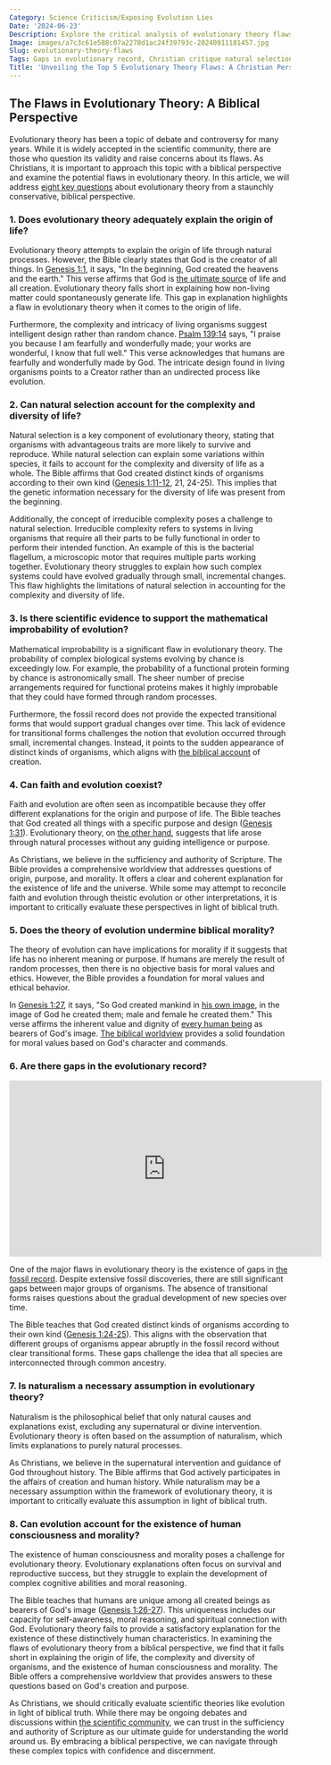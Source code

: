 ```yaml
---
Category: Science Criticism/Exposing Evolution Lies
Date: '2024-06-23'
Description: Explore the critical analysis of evolutionary theory flaws, including gaps in the record, Christian skepticism of natural selection, and mathematical challenges to Darwinian concepts. Uncover the complexities and controversies surrounding evolutionary theory in this insightful article.
Image: images/a7c3c61e588c07a2278d1ac24f39793c-20240911181457.jpg
Slug: evolutionary-theory-flaws
Tags: Gaps in evolutionary record, Christian critique natural selection, Exposing Darwinian theory errors, Mathematical improbability evolution, Faith-based evolution skepticism
Title: 'Unveiling the Top 5 Evolutionary Theory Flaws: A Christian Perspective'
---
```


## The Flaws in Evolutionary Theory: A Biblical Perspective
Evolutionary theory has been a topic of debate and controversy for many years. While it is widely accepted in the scientific community, there are those who question its validity and raise concerns about its flaws. As Christians, it is important to approach this topic with a biblical perspective and examine the potential flaws in evolutionary theory. In this article, we will address [eight key questions](/divine-design-in-nature) about evolutionary theory from a staunchly conservative, biblical perspective.

### 1. Does evolutionary theory adequately explain the origin of life?

Evolutionary theory attempts to explain the origin of life through natural processes. However, the Bible clearly states that God is the creator of all things. In [Genesis 1:1](https://www.bibleref.com/Genesis/1/Genesis-1-1.html), it says, "In the beginning, God created the heavens and the earth." This verse affirms that God is [the ultimate source](/teacher-training) of life and all creation. Evolutionary theory falls short in explaining how non-living matter could spontaneously generate life. This gap in explanation highlights a flaw in evolutionary theory when it comes to the origin of life.

Furthermore, the complexity and intricacy of living organisms suggest intelligent design rather than random chance. [Psalm 139:14](https://www.bibleref.com/Psalm/139/Psalm-139-14.html) says, "I praise you because I am fearfully and wonderfully made; your works are wonderful, I know that full well." This verse acknowledges that humans are fearfully and wonderfully made by God. The intricate design found in living organisms points to a Creator rather than an undirected process like evolution.

### 2. Can natural selection account for the complexity and diversity of life?

Natural selection is a key component of evolutionary theory, stating that organisms with advantageous traits are more likely to survive and reproduce. While natural selection can explain some variations within species, it fails to account for the complexity and diversity of life as a whole. The Bible affirms that God created distinct kinds of organisms according to their own kind ([Genesis 1:11-12](https://www.bibleref.com/Genesis/1/Genesis-1-11.html), 21, 24-25). This implies that the genetic information necessary for the diversity of life was present from the beginning.

Additionally, the concept of irreducible complexity poses a challenge to natural selection. Irreducible complexity refers to systems in living organisms that require all their parts to be fully functional in order to perform their intended function. An example of this is the bacterial flagellum, a microscopic motor that requires multiple parts working together. Evolutionary theory struggles to explain how such complex systems could have evolved gradually through small, incremental changes. This flaw highlights the limitations of natural selection in accounting for the complexity and diversity of life.

### 3. Is there scientific evidence to support the mathematical improbability of evolution?

Mathematical improbability is a significant flaw in evolutionary theory. The probability of complex biological systems evolving by chance is exceedingly low. For example, the probability of a functional protein forming by chance is astronomically small. The sheer number of precise arrangements required for functional proteins makes it highly improbable that they could have formed through random processes.

Furthermore, the fossil record does not provide the expected transitional forms that would support gradual changes over time. This lack of evidence for transitional forms challenges the notion that evolution occurred through small, incremental changes. Instead, it points to the sudden appearance of distinct kinds of organisms, which aligns with [the biblical account](/creation-science-institutions) of creation.

### 4. Can faith and evolution coexist?

Faith and evolution are often seen as incompatible because they offer different explanations for the origin and purpose of life. The Bible teaches that God created all things with a specific purpose and design ([Genesis 1:31](https://www.bibleref.com/Genesis/1/Genesis-1-31.html)). Evolutionary theory, on [the other hand](/exploring-the-sacred-sites-of-bethany-and-jerusalem-a-christian-pilgrimage-guide), suggests that life arose through natural processes without any guiding intelligence or purpose.

As Christians, we believe in the sufficiency and authority of Scripture. The Bible provides a comprehensive worldview that addresses questions of origin, purpose, and morality. It offers a clear and coherent explanation for the existence of life and the universe. While some may attempt to reconcile faith and evolution through theistic evolution or other interpretations, it is important to critically evaluate these perspectives in light of biblical truth.

### 5. Does the theory of evolution undermine biblical morality?

The theory of evolution can have implications for morality if it suggests that life has no inherent meaning or purpose. If humans are merely the result of random processes, then there is no objective basis for moral values and ethics. However, the Bible provides a foundation for moral values and ethical behavior.

In [Genesis 1:27](https://www.bibleref.com/Genesis/1/Genesis-1-27.html), it says, "So God created mankind in [his own image](/legal-challenges), in the image of God he created them; male and female he created them." This verse affirms the inherent value and dignity of [every human being](/genetic-evidence-challenges) as bearers of God's image. [The biblical worldview](/creation-science-institutions) provides a solid foundation for moral values based on God's character and commands.

### 6. Are there gaps in the evolutionary record?


<iframe width="560" height="315" src="https://www.youtube.com/embed/4o__yuonzGE" frameborder="0" allow="autoplay; encrypted-media" allowfullscreen></iframe>


One of the major flaws in evolutionary theory is the existence of gaps in [the fossil record](/fossil-record-interpretation). Despite extensive fossil discoveries, there are still significant gaps between major groups of organisms. The absence of transitional forms raises questions about the gradual development of new species over time.

The Bible teaches that God created distinct kinds of organisms according to their own kind ([Genesis 1:24-25](https://www.bibleref.com/Genesis/1/Genesis-1-24.html)). This aligns with the observation that different groups of organisms appear abruptly in the fossil record without clear transitional forms. These gaps challenge the idea that all species are interconnected through common ancestry.

### 7. Is naturalism a necessary assumption in evolutionary theory?

Naturalism is the philosophical belief that only natural causes and explanations exist, excluding any supernatural or divine intervention. Evolutionary theory is often based on the assumption of naturalism, which limits explanations to purely natural processes.

As Christians, we believe in the supernatural intervention and guidance of God throughout history. The Bible affirms that God actively participates in the affairs of creation and human history. While naturalism may be a necessary assumption within the framework of evolutionary theory, it is important to critically evaluate this assumption in light of biblical truth.

### 8. Can evolution account for the existence of human consciousness and morality?

The existence of human consciousness and morality poses a challenge for evolutionary theory. Evolutionary explanations often focus on survival and reproductive success, but they struggle to explain the development of complex cognitive abilities and moral reasoning.

The Bible teaches that humans are unique among all created beings as bearers of God's image ([Genesis 1:26-27](https://www.bibleref.com/Genesis/1/Genesis-1-26.html)). This uniqueness includes our capacity for self-awareness, moral reasoning, and spiritual connection with God. Evolutionary theory fails to provide a satisfactory explanation for the existence of these distinctively human characteristics.
In examining the flaws of evolutionary theory from a biblical perspective, we find that it falls short in explaining the origin of life, the complexity and diversity of organisms, and the existence of human consciousness and morality. The Bible offers a comprehensive worldview that provides answers to these questions based on God's creation and purpose.

As Christians, we should critically evaluate scientific theories like evolution in light of biblical truth. While there may be ongoing debates and discussions within [the scientific community](/conversion-therapy-support), we can trust in the sufficiency and authority of Scripture as our ultimate guide for understanding the world around us. By embracing a biblical perspective, we can navigate through these complex topics with confidence and discernment.